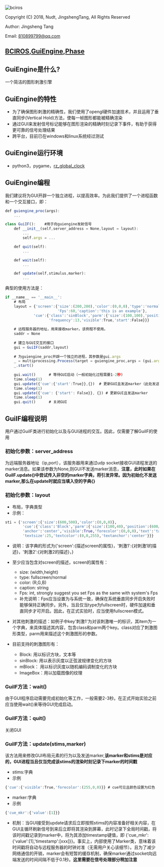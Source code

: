 ![bciros](bciros_logo.png)

Copyright (C) 2018, Nudt, JingshengTang, All Rights Reserved

Author: Jingsheng Tang

Email: 810899799@qq.com

## [BCIROS](http://weibo.com/ihubo),[GuiEngine](http://weibo.com/ihubo),[Phase](http://weibo.com/ihubo)

## GuiEngine是什么?
一个简洁的图形刺激引擎

## GuiEngine的特性
* 为了确保图形刺激的精确性，我们使用了opengl硬件加速技术，并且运用了垂直同步(Vertical Hold)方法，使每一帧图形都能被精确渲染
* 通过GUI来发射信号标记能够在图形渲染的精确时刻记录下事件，有助于获得更可靠的信号处理结果
* 跨平台，目前已在windows和linux系统经过测试

## GuiEngine运行环境
* python3，pygame，[rz_global_clock](https://github.com/trzp/sysclock)

## GuiEngine编程
我们建议将为GUI开辟一个独立进程，以提高效率。为此我们提供了一个进程函数和一个交互接口，即：
```javascript
def guiengine_proc(args):
    ...

class GuiIF():    #用于向guiengine发射信号
    def __init__(self,server_address = None,layout = layout):
        ...
        self.args = ...

    def quit(self):
        ...

    def wait(self):
        ...

    def update(self,stimulus,marker):
        ...
```
典型的使用方法是：
```javascript
if __name__ == '__main__':
    # 布局
    layout = {'screen':{'size':(200,200),'color':(0,0,0),'type':'normal',
                        'Fps':60,'caption':'this is an example'},
             'cue':{'class':'sinBlock','parm':{'size':(100,100),'position':(100,100),
                    'frequency':13,'visible':True,'start':False}}}
    
    # 远程服务器的地址，用来接收marker。该例程不使用。
    saddr = None
    
    # 建立与GUI交互的接口
    gui = GuiIF(saddr,layout) 
    
    # 为guiengine_proc开辟一个独立的进程，其参数是gui.args
    _ = multiprocessing.Process(target = guiengine_proc,args = (gui.args,)) # 新建进程启动GUI
    _.start()
    
    gui.wait()      # 等待GUI启动（一般初始化过程需要1-2秒)
    time.sleep(1)
    gui.update({'cue':{'start':True}},{})  # 更新GUI且发送marker（此处发送的marker为None）
    time.sleep(1)
    gui.update({'cue': {'start': False}}, {}) # 更新GUI且发送marker
    time.sleep(1)
    gui.quit()      # 关闭GUI
```

## GuiIF编程说明
用户通过GuiIF类进行初始化以及与GUI进程的交互。因此，仅需要了解GuiIF的使用
### 初始化参数：server_address
为远端服务器地址（ip,port），该服务器用来通过udp socket接收GUI进程发送的marker消息。如果该参数为None,则GUI不发送marker消息，**注意，此时如果在GuiIF.update()中尝试传入非空的marker字典，将引发异常。因为初始化不发送marker,那么在update时就应当填入空的字典{}**
    
### 初始化参数：layout
* 布局，字典类型
* 示例：
```python
sti = {'screen':{'size':(600,500),'color':(0,0,0)},
        'cue':{'class':'Block','parm':{'size':(100,40),'position':(600/2,30),
        'anchor':'center','visible':True,'forecolor':(0,0,0),'text':'tangjign',
        'textsize':25,'textcolor':(0,0,255),'textanchor':'center'}}}
```
* 说明：该字典的形式为{'screen':{描述screen的属性}，'刺激1':{对刺激1的描述}，'刺激2':{对刺激2的描述}，}
* 至少应当包含对screen的描述，screen的属性有：
    * size: (width,height)
    * type: fullscreen/normal
    * color: (R,G,B)
    * caption: string
    * Fps: int, strongly suggest you set Fps as the same with system's Fps
    * 补充说明：Fps应当设置为与系统一致，确保在系统垂直同步开启失败时能够保持正确同步。另外，当且仅当type为fullscreen时，硬件加速和垂直同步才可开启。因此，在正式实验时，应当使用fullscreen模式。

* 对其他刺激的描述：如例子中key'刺激1'为对该刺激唯一的标识，其item为一个字典，来具体描述其内容，包含class和parm两个key。class对应了刺激图形类型，parm用来描述这个刺激图形的参数。
* 目前支持的刺激图形有：
    *  Block: 用以标识方块，文本等
    *  sinBlock: 用以表示灰度以正弦波规律变化的方块
    *  mBlock： 用以标识灰度以随机编码调制变化的方块
    *  ImageBox：用以加载图像的纹理

### GuiIF方法：wait()
由于GUI程序启动需要完成初始化等工作，一般需要2-3秒。在正式开始实验之前应当使用wait()来等待GUI完成启动。

### GuiIF方法：quit()
关闭GUI

### GuiIF方法：update(stims,marker)
该方法用来修改GUI布局元素的行为以及发送marker,**该marker和stims是对应的，GUI进程当且仅当完成该stims的渲染时刻记录下marker的时间戳**

* stims:字典
* 示例
```javascript
{'cue':{'visible':True,'forecolor':(255,0,0)}} # cue可见且颜色设置为红色
```

* marker:字典
* 示例
```javascript
{'cue_mkr':{'value':[1]}}
```
* 机制：当GUI接受到update请求后立即按照stims的内容准备好相关内容，在GUI主循环刷新信号到来后立即将其渲染到屏幕，此时记录下全局时间戳，将该时间戳记录到marker中，将为其添加timestamp键值，即 {'cue_mkr':{'value':[1],'timestamp':[xxx]}}。事实上，内部使用了Marker类，意味着该时间戳将自动与远程服务器的时钟对准（无需用户关心该细节）。且为了减少网络通信的开销，marker会有短暂的缓存机制，确保marker通过socket向远端发送的时间间隔不低于0.1秒。**这里需要在信号处理部分稍加注意**

